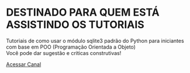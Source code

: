 # DESTINADO PARA QUEM ESTÁ ASSISTINDO OS TUTORIAIS

Tutoriais de como usar o módulo sqlite3 padrão do Python para iniciantes com base em POO (Programação Orientada a Objeto)
</br>Você pode dar sugestão e criticas construtivas! 

<a href="https://www.youtube.com/channel/UCUBKl6iPQp8AXRkXAGWkRSA">Acessar Canal</a>
